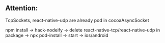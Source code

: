 ## Attention:
TcpSockets, react-native-udp are already pod in cocoaAsyncSocket

npm install -> hack-nodeify -> delete react-native-tcp/react-native-udp in package 
-> npx pod-install -> start -> ios/android